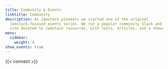 ```yaml
---
title: Community & Events
linktitle: Community
description: As Jamstack pioneers we started one of the original
  Jamstack-focused events series. We run a popular community Slack and manage a
  site devoted to Jamstack resources, with tools, articles, and a showcase.
menu:
  sidebar:
    weight: 4
show_events: true
---
```


{{< connect >}}